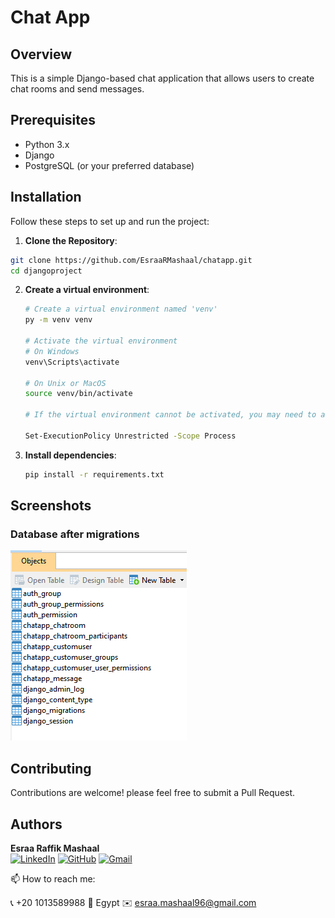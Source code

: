 # Chat App

## Overview

This is a simple Django-based chat application that allows users to create chat rooms and send messages.

## Prerequisites

- Python 3.x
- Django
- PostgreSQL (or your preferred database)

## Installation

Follow these steps to set up and run the project:

1. **Clone the Repository**:

```sh
git clone https://github.com/EsraaRMashaal/chatapp.git
cd djangoproject
```

2. **Create a virtual environment**:
   ```bash
   # Create a virtual environment named 'venv'
   py -m venv venv

   # Activate the virtual environment
   # On Windows
   venv\Scripts\activate

   # On Unix or MacOS
   source venv/bin/activate

   # If the virtual environment cannot be activated, you may need to adjust the execution policy first:

   Set-ExecutionPolicy Unrestricted -Scope Process
   ```

3. **Install dependencies**:
   ```bash
   pip install -r requirements.txt
   ```


## Screenshots

### Database after migrations
![Database](screenshots/Database.PNG)


## Contributing

Contributions are welcome! please feel free to submit a Pull Request. 

## Authors

**Esraa Raffik Mashaal**  
[![LinkedIn](https://img.shields.io/badge/-LinkedIn-blue?style=flat&logo=linkedin&logoColor=white)](https://www.linkedin.com/in/esraamashaal/) 
[![GitHub](https://img.shields.io/badge/-GitHub-black?style=flat&logo=github&logoColor=white)](https://github.com/EsraaRMashaal) 
[![Gmail](https://img.shields.io/badge/-Gmail-c14438?style=flat&logo=gmail&logoColor=white)](mailto:esraa.mashaal96@gmail.com)

📫 How to reach me:

📞 +20 1013589988  📍 Egypt  ✉️ esraa.mashaal96@gmail.com

